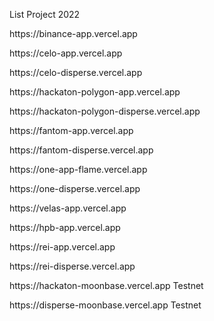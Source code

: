 List Project 2022

<p>https://binance-app.vercel.app</p>
<p>https://celo-app.vercel.app</p>
<p><p>https://celo-disperse.vercel.app</p>
<p>https://hackaton-polygon-app.vercel.app</p>
<p>https://hackaton-polygon-disperse.vercel.app</p>
<p>https://fantom-app.vercel.app</p>
<p>https://fantom-disperse.vercel.app</p>
<p><p>https://one-app-flame.vercel.app</p>
<p><p>https://one-disperse.vercel.app</p>
<p>https://velas-app.vercel.app</p>
<p>https://hpb-app.vercel.app</p>
<p>https://rei-app.vercel.app</p>
<p>https://rei-disperse.vercel.app</p>
<p>https://hackaton-moonbase.vercel.app Testnet</p> 
<p>https://disperse-moonbase.vercel.app Testnet</p>

